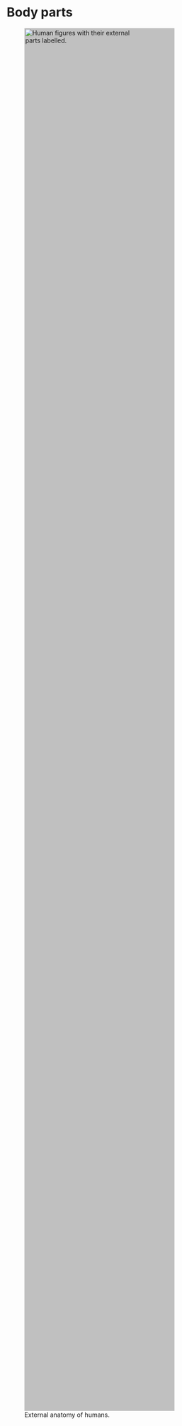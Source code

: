 # Body parts
<figure>
  <a href="https://brownieo.github.io/Balkeon-notes/Vocabulary/Science/body-parts.svg">
    <img alt="Human figures with their external parts labelled." src="https://brownieo.github.io/Balkeon-notes/Vocabulary/Science/body-parts.svg" width="80%" style="background-color:silver;">
  </a>
  <figcaption>External anatomy of humans.</figcaption>
</figure>
